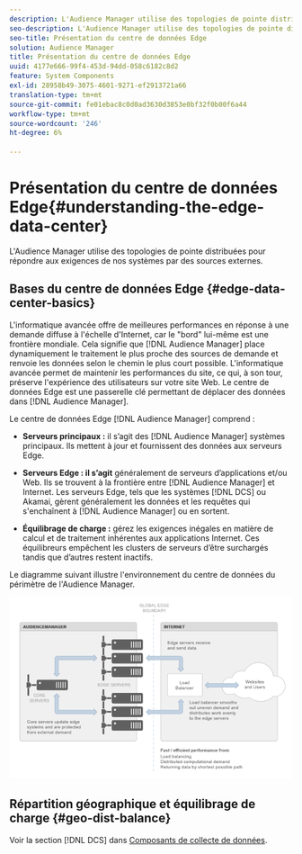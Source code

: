 ```yaml
---
description: L'Audience Manager utilise des topologies de pointe distribuées pour répondre aux exigences de nos systèmes par des sources externes.
seo-description: L'Audience Manager utilise des topologies de pointe distribuées pour répondre aux exigences de nos systèmes par des sources externes.
seo-title: Présentation du centre de données Edge
solution: Audience Manager
title: Présentation du centre de données Edge
uuid: 4177e666-99f4-453d-94dd-058c6182c8d2
feature: System Components
exl-id: 28958b49-3075-4601-9271-ef2913721a66
translation-type: tm+mt
source-git-commit: fe01ebac8c0d0ad3630d3853e0bf32f0b00f6a44
workflow-type: tm+mt
source-wordcount: '246'
ht-degree: 6%

---
```


# Présentation du centre de données Edge{#understanding-the-edge-data-center}

L&#39;Audience Manager utilise des topologies de pointe distribuées pour répondre aux exigences de nos systèmes par des sources externes.

## Bases du centre de données Edge {#edge-data-center-basics}

<!-- 

c_compedge.xml

 -->

L&#39;informatique avancée offre de meilleures performances en réponse à une demande diffuse à l&#39;échelle d&#39;Internet, car le &quot;bord&quot; lui-même est une frontière mondiale. Cela signifie que [!DNL Audience Manager] place dynamiquement le traitement le plus proche des sources de demande et renvoie les données selon le chemin le plus court possible. L&#39;informatique avancée permet de maintenir les performances du site, ce qui, à son tour, préserve l&#39;expérience des utilisateurs sur votre site Web. Le centre de données Edge est une passerelle clé permettant de déplacer des données dans [!DNL Audience Manager].

Le centre de données Edge [!DNL Audience Manager] comprend :

* **Serveurs principaux :** il s’agit des  [!DNL Audience Manager] systèmes principaux. Ils mettent à jour et fournissent des données aux serveurs Edge.

* **Serveurs Edge : il s’agit** généralement de serveurs d’applications et/ou Web. Ils se trouvent à la frontière entre [!DNL Audience Manager] et Internet. Les serveurs Edge, tels que les systèmes [!DNL DCS] ou Akamai, gèrent généralement les données et les requêtes qui s&#39;enchaînent à [!DNL Audience Manager] ou en sortent.

* **Équilibrage de charge :** gérez les exigences inégales en matière de calcul et de traitement inhérentes aux applications Internet. Ces équilibreurs empêchent les clusters de serveurs d’être surchargés tandis que d’autres restent inactifs.

Le diagramme suivant illustre l&#39;environnement du centre de données du périmètre de l&#39;Audience Manager.

![](assets/edge_data_center.png)

## Répartition géographique et équilibrage de charge {#geo-dist-balance}

Voir la section [!DNL DCS] dans [Composants de collecte de données](../../reference/system-components/components-data-collection.md).
